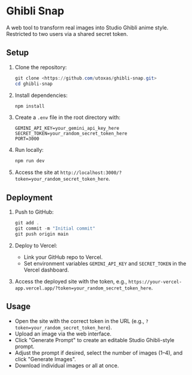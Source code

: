# Ghibli Snap

A web tool to transform real images into Studio Ghibli anime style. Restricted to two users via a shared secret token.

## Setup

1. Clone the repository:

   ```powershell
   git clone <https://github.com/utoxas/ghibli-snap.git>
   cd ghibli-snap
   ```

2. Install dependencies:

   ```powershell
   npm install
   ```

3. Create a `.env` file in the root directory with:

   ```
   GEMINI_API_KEY=your_gemini_api_key_here
   SECRET_TOKEN=your_random_secret_token_here
   PORT=3000
   ```

4. Run locally:

   ```powershell
   npm run dev
   ```

5. Access the site at `http://localhost:3000/?token=your_random_secret_token_here`.

## Deployment

1. Push to GitHub:

   ```powershell
   git add .
   git commit -m "Initial commit"
   git push origin main
   ```

2. Deploy to Vercel:
   - Link your GitHub repo to Vercel.
   - Set environment variables `GEMINI_API_KEY` and `SECRET_TOKEN` in the Vercel dashboard.

3. Access the deployed site with the token, e.g., `https://your-vercel-app.vercel.app/?token=your_random_secret_token_here`.

## Usage

- Open the site with the correct token in the URL (e.g., `?token=your_random_secret_token_here`).
- Upload an image via the web interface.
- Click "Generate Prompt" to create an editable Studio Ghibli-style prompt.
- Adjust the prompt if desired, select the number of images (1–4), and click "Generate Images".
- Download individual images or all at once.
